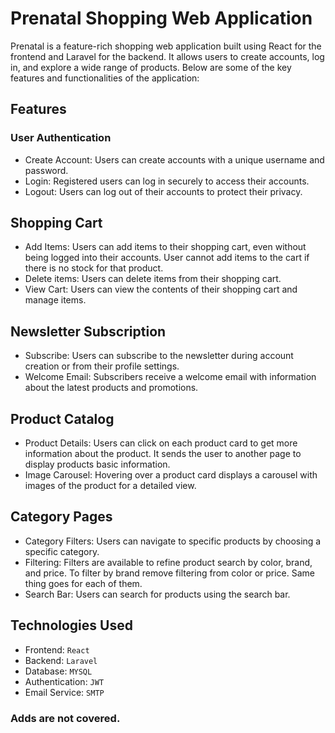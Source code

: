 # Prenatal Shopping Web Application
Prenatal is a feature-rich shopping web application built using React for the frontend and Laravel for the backend. It allows users to create accounts, log in, and explore a wide range of products. Below are some of the key features and functionalities of the application:

## Features
### User Authentication
- Create Account: Users can create accounts with a unique username and password.
- Login: Registered users can log in securely to access their accounts.
- Logout: Users can log out of their accounts to protect their privacy.

## Shopping Cart
- Add Items: Users can add items to their shopping cart, even without being logged into their accounts. User cannot add items to the cart if there is no stock for that product.
- Delete items: Users can delete items from their shopping cart.
- View Cart: Users can view the contents of their shopping cart and manage items.

## Newsletter Subscription
- Subscribe: Users can subscribe to the newsletter during account creation or from their profile settings.
- Welcome Email: Subscribers receive a welcome email with information about the latest products and promotions.

## Product Catalog
- Product Details: Users can click on each product card to get more information about the product. It sends the user to another page to display products basic information.
- Image Carousel: Hovering over a product card displays a carousel with images of the product for a detailed view.

## Category Pages
- Category Filters: Users can navigate to specific products by choosing a specific category.
- Filtering: Filters are available to refine product search by color, brand, and price. To filter by brand remove filtering from color or price. Same thing goes for each of them.
- Search Bar: Users can search for products using the search bar.

## Technologies Used
- Frontend: `React`
- Backend: `Laravel`
- Database: `MYSQL`
- Authentication: `JWT`
- Email Service: `SMTP`

### Adds are not covered.
